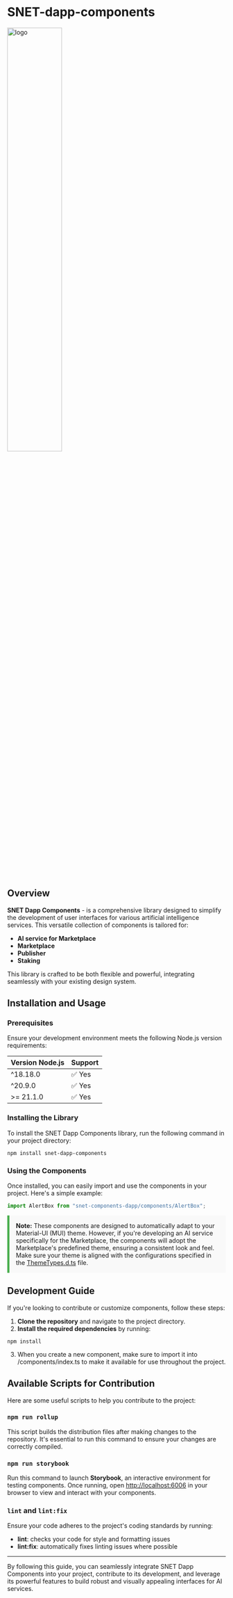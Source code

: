 # SNET-dapp-components

<img width="50%" src="./src/assets/images/BlackLogo.svg" alt="logo"/> <br/>

## Overview

**SNET Dapp Components** - is a comprehensive library designed to simplify the development of user interfaces for various artificial intelligence services. This versatile collection of components is tailored for:

- **AI service for Marketplace**
- **Marketplace**
- **Publisher**
- **Staking**

This library is crafted to be both flexible and powerful, integrating seamlessly with your existing design system.

## Installation and Usage

### Prerequisites

Ensure your development environment meets the following Node.js version requirements:

| Version Node.js | Support    |
|-----------------|------------|
| ^18.18.0        | ✅ Yes     |
| ^20.9.0         | ✅ Yes     |
| >= 21.1.0       | ✅ Yes     |

### Installing the Library

To install the SNET Dapp Components library, run the following command in your project directory:

```shell
npm install snet-dapp-components
```

### Using the Components

Once installed, you can easily import and use the components in your project. Here's a simple example:

```js
import AlertBox from "snet-components-dapp/components/AlertBox";
```

<div style="background-color:#f9f9f9; padding:15px; border-left:5px solid #4CAF50;">
    <strong>Note:</strong> These components are designed to automatically adapt to your Material-UI (MUI) theme. However, if you're developing an AI service specifically for the Marketplace, the components will adopt the Marketplace's predefined theme, ensuring a consistent look and feel. Make sure your theme is aligned with the configurations specified in the <a href="snet-dapp-components/src/assets/ThemeTypes.d.ts" target="_blank">ThemeTypes.d.ts</a> file.
</div>

## Development Guide

If you're looking to contribute or customize components, follow these steps:

1. **Clone the repository** and navigate to the project directory.
2. **Install the required dependencies** by running:

```
npm install
```

3. When you create a new component, make sure to import it into /components/index.ts to make it available for use throughout the project.

## Available Scripts for Contribution

Here are some useful scripts to help you contribute to the project:

### `npm run rollup`

This script builds the distribution files after making changes to the repository. It's essential to run this command to ensure your changes are correctly compiled.

### `npm run storybook`

Run this command to launch **Storybook**, an interactive environment for testing components. Once running, open [http://localhost:6006](http://localhost:6006) in your browser to view and interact with your components.

### `lint` and `lint:fix`

Ensure your code adheres to the project's coding standards by running:

- **lint**: checks your code for style and formatting issues
- **lint:fix**: automatically fixes linting issues where possible

---

By following this guide, you can seamlessly integrate SNET Dapp Components into your project, contribute to its development, and leverage its powerful features to build robust and visually appealing interfaces for AI services.
